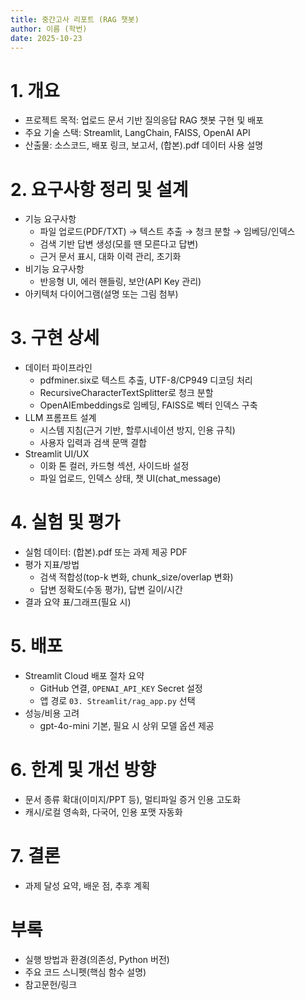 ```yaml
---
title: 중간고사 리포트 (RAG 챗봇)
author: 이름 (학번)
date: 2025-10-23
---
```


# 1. 개요
- 프로젝트 목적: 업로드 문서 기반 질의응답 RAG 챗봇 구현 및 배포
- 주요 기술 스택: Streamlit, LangChain, FAISS, OpenAI API
- 산출물: 소스코드, 배포 링크, 보고서, (합본).pdf 데이터 사용 설명

# 2. 요구사항 정리 및 설계
- 기능 요구사항
  - 파일 업로드(PDF/TXT) → 텍스트 추출 → 청크 분할 → 임베딩/인덱스
  - 검색 기반 답변 생성(모를 땐 모른다고 답변)
  - 근거 문서 표시, 대화 이력 관리, 초기화
- 비기능 요구사항
  - 반응형 UI, 에러 핸들링, 보안(API Key 관리)
- 아키텍처 다이어그램(설명 또는 그림 첨부)

# 3. 구현 상세
- 데이터 파이프라인
  - pdfminer.six로 텍스트 추출, UTF-8/CP949 디코딩 처리
  - RecursiveCharacterTextSplitter로 청크 분할
  - OpenAIEmbeddings로 임베딩, FAISS로 벡터 인덱스 구축
- LLM 프롬프트 설계
  - 시스템 지침(근거 기반, 할루시네이션 방지, 인용 규칙)
  - 사용자 입력과 검색 문맥 결합
- Streamlit UI/UX
  - 이화 톤 컬러, 카드형 섹션, 사이드바 설정
  - 파일 업로드, 인덱스 상태, 챗 UI(chat_message)

# 4. 실험 및 평가
- 실험 데이터: (합본).pdf 또는 과제 제공 PDF
- 평가 지표/방법
  - 검색 적합성(top-k 변화, chunk_size/overlap 변화)
  - 답변 정확도(수동 평가), 답변 길이/시간
- 결과 요약 표/그래프(필요 시)

# 5. 배포
- Streamlit Cloud 배포 절차 요약
  - GitHub 연결, `OPENAI_API_KEY` Secret 설정
  - 앱 경로 `03. Streamlit/rag_app.py` 선택
- 성능/비용 고려
  - gpt-4o-mini 기본, 필요 시 상위 모델 옵션 제공

# 6. 한계 및 개선 방향
- 문서 종류 확대(이미지/PPT 등), 멀티파일 증거 인용 고도화
- 캐시/로컬 영속화, 다국어, 인용 포맷 자동화

# 7. 결론
- 과제 달성 요약, 배운 점, 추후 계획

# 부록
- 실행 방법과 환경(의존성, Python 버전)
- 주요 코드 스니펫(핵심 함수 설명)
- 참고문헌/링크






